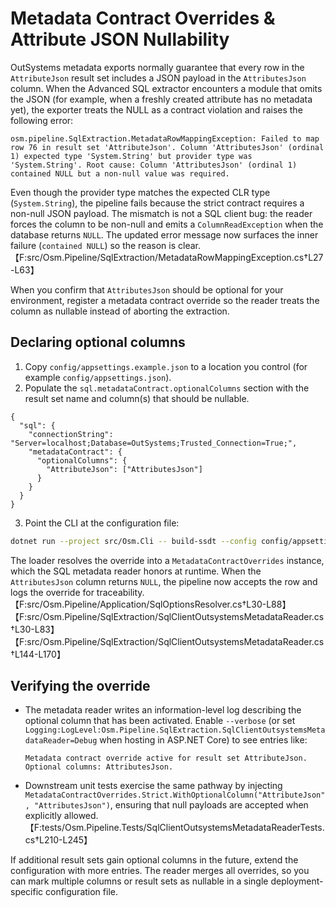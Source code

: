 # Metadata Contract Overrides & Attribute JSON Nullability

OutSystems metadata exports normally guarantee that every row in the `AttributeJson` result set includes a JSON payload in the
`AttributesJson` column. When the Advanced SQL extractor encounters a module that omits the JSON (for example, when a freshly
created attribute has no metadata yet), the exporter treats the NULL as a contract violation and raises the following error:

```
osm.pipeline.SqlExtraction.MetadataRowMappingException: Failed to map row 76 in result set 'AttributeJson'. Column 'AttributesJson' (ordinal 1) expected type 'System.String' but provider type was 'System.String'. Root cause: Column 'AttributesJson' (ordinal 1) contained NULL but a non-null value was required.
```

Even though the provider type matches the expected CLR type (`System.String`), the pipeline fails because the strict contract
requires a non-null JSON payload. The mismatch is not a SQL client bug: the reader forces the column to be non-null and emits a
`ColumnReadException` when the database returns `NULL`. The updated error message now surfaces the inner failure (`contained NULL`)
so the reason is clear.【F:src/Osm.Pipeline/SqlExtraction/MetadataRowMappingException.cs†L27-L63】

When you confirm that `AttributesJson` should be optional for your environment, register a metadata contract override so the
reader treats the column as nullable instead of aborting the extraction.

## Declaring optional columns

1. Copy `config/appsettings.example.json` to a location you control (for example `config/appsettings.json`).
2. Populate the `sql.metadataContract.optionalColumns` section with the result set name and column(s) that should be nullable.

```jsonc
{
  "sql": {
    "connectionString": "Server=localhost;Database=OutSystems;Trusted_Connection=True;",
    "metadataContract": {
      "optionalColumns": {
        "AttributeJson": ["AttributesJson"]
      }
    }
  }
}
```

3. Point the CLI at the configuration file:

```bash
dotnet run --project src/Osm.Cli -- build-ssdt --config config/appsettings.json --out ./out
```

The loader resolves the override into a `MetadataContractOverrides` instance, which the SQL metadata reader honors at runtime.
When the `AttributesJson` column returns `NULL`, the pipeline now accepts the row and logs the override for traceability.【F:src/Osm.Pipeline/Application/SqlOptionsResolver.cs†L30-L88】【F:src/Osm.Pipeline/SqlExtraction/SqlClientOutsystemsMetadataReader.cs†L30-L83】【F:src/Osm.Pipeline/SqlExtraction/SqlClientOutsystemsMetadataReader.cs†L144-L170】

## Verifying the override

* The metadata reader writes an information-level log describing the optional column that has been activated. Enable `--verbose`
  (or set `Logging:LogLevel:Osm.Pipeline.SqlExtraction.SqlClientOutsystemsMetadataReader=Debug` when hosting in ASP.NET Core) to
  see entries like:

  ```
  Metadata contract override active for result set AttributeJson. Optional columns: AttributesJson.
  ```

* Downstream unit tests exercise the same pathway by injecting `MetadataContractOverrides.Strict.WithOptionalColumn("AttributeJson", "AttributesJson")`,
  ensuring that null payloads are accepted when explicitly allowed.【F:tests/Osm.Pipeline.Tests/SqlClientOutsystemsMetadataReaderTests.cs†L210-L245】

If additional result sets gain optional columns in the future, extend the configuration with more entries. The reader merges
all overrides, so you can mark multiple columns or result sets as nullable in a single deployment-specific configuration file.

